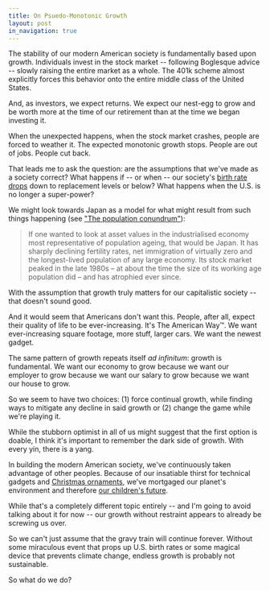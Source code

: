 ```yaml
---
title: On Psuedo-Monotonic Growth
layout: post
in_navigation: true
---
```


The stability of our modern American society is fundamentally based upon growth. Individuals invest in the stock market -- following Boglesque advice -- slowly raising the entire market as a whole. The 401k scheme almost explicitly forces this behavior onto the entire middle class of the United States.

And, as investors, we expect returns. We expect our nest-egg to grow and be worth more at the time of our retirement than at the time we began investing it.

When the unexpected happens, when the stock market crashes, people are forced to weather it. The expected monotonic growth stops. People are out of jobs. People cut back.

That leads me to ask the question: are the assumptions that we've made as a society correct? What happens if -- or when -- our society's [birth rate drops](https://qz.com/680270/americans-have-stopped-having-babies/) down to replacement levels or below? What happens when the U.S. is no longer a super-power?

We might look towards Japan as a model for what might result from such things happening (see ["The population conundrum"](https://www.ft.com/content/11dcfe2e-3314-11e2-aa83-00144feabdc0)):

> If one wanted to look at asset values in the industrialised economy most representative of population ageing, that would be Japan. It has sharply declining fertility rates, net immigration of virtually zero and the longest-lived population of any large economy. Its stock market peaked in the late 1980s – at about the time the size of its working age population did – and has atrophied ever since.

With the assumption that growth truly matters for our capitalistic society -- that doesn't sound good.

And it would seem that Americans don't want this. People, after all, expect their quality of life to be ever-increasing. It's The American Way™. We want ever-increasing square footage, more stuff, larger cars. We want the newest gadget.

The same pattern of growth repeats itself *ad infinitum*: growth is fundamental. We want our economy to grow because we want our employer to grow because we want our salary to grow because we want our house to grow.

So we seem to have two choices: (1) force continual growth, while finding ways to mitigate any decline in said growth or (2) change the game while we're playing it.

While the stubborn optimist in all of us might suggest that the first option is doable, I think it's important to remember the dark side of growth. With every yin, there is a yang.

In building the modern American society, we've continuously taken advantage of other peoples. Because of our insatiable thirst for technical gadgets and [Christmas ornaments](http://www.bbc.com/future/story/20141218-the-hidden-home-of-christmas), we've mortgaged our planet's environment and therefore [our children's future](http://ngm.nationalgeographic.com/2016/01/arctic-ice-shrinking-graphic-environment-text).

While that's a completely different topic entirely -- and I'm going to avoid talking about it for now -- our growth without restraint appears to already be screwing us over.

So we can't just assume that the gravy train will continue forever. Without some miraculous event that props up U.S. birth rates or some magical device that prevents climate change, endless growth is probably not sustainable.

So what do we do?
